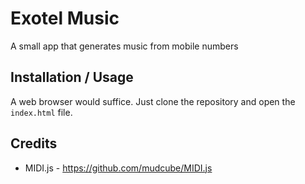 # Exotel Music

A small app that generates music from mobile numbers

## Installation / Usage

A web browser would suffice. Just clone the repository and open the `index.html` file.

## Credits

* MIDI.js - <https://github.com/mudcube/MIDI.js>
